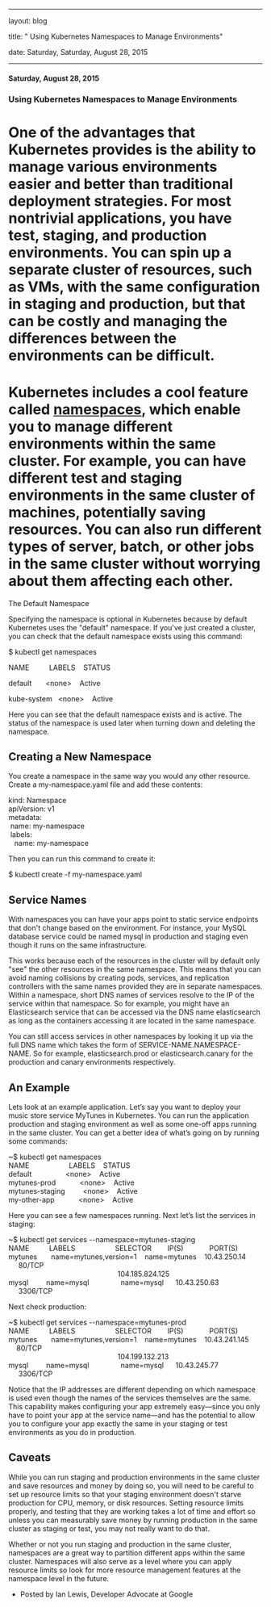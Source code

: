 ---

   layout: blog

   title:  " Using Kubernetes Namespaces to Manage Environments" 

   date:   Saturday,  Saturday, August 28, 2015 
 

   --- 
#### Saturday, August 28, 2015 
### Using Kubernetes Namespaces to Manage Environments 
# One of the advantages that Kubernetes provides is the ability to manage various environments easier and better than traditional deployment strategies. For most nontrivial applications, you have test, staging, and production environments. You can spin up a separate cluster of resources, such as VMs, with the same configuration in staging and production, but that can be costly and managing the differences between the environments can be difficult.

  

# Kubernetes includes a cool feature called [namespaces](https://github.com/GoogleCloudPlatform/kubernetes/blob/master/docs/design/namespaces.md), which enable you to manage different environments within the same cluster. For example, you can have different test and staging environments in the same cluster of machines, potentially saving resources. You can also run different types of server, batch, or other jobs in the same cluster without worrying about them affecting each other.

  

The Default Namespace

Specifying the namespace is optional in Kubernetes because by default Kubernetes uses the "default" namespace. If you've just created a cluster, you can check that the default namespace exists using this command:

$ kubectl get namespaces

NAME &nbsp;&nbsp;&nbsp;&nbsp;&nbsp;&nbsp;&nbsp;&nbsp;&nbsp;LABELS &nbsp;&nbsp;&nbsp;STATUS

default &nbsp;&nbsp;&nbsp;&nbsp;&nbsp;&nbsp;\<none\> &nbsp;&nbsp;&nbsp;Active

kube-system &nbsp;&nbsp;\<none\> &nbsp;&nbsp;&nbsp;Active
  
  

Here you can see that the default namespace exists and is active. The status of the namespace is used later when turning down and deleting the namespace.

## Creating a New Namespace

You create a namespace in the same way you would any other resource. Create a my-namespace.yaml file and add these contents:

kind: Namespace  
apiVersion: v1  
metadata:  
 &nbsp;name: my-namespace  
 &nbsp;labels:  
 &nbsp;&nbsp;&nbsp;name: my-namespace  

Then you can run this command to create it:

$ kubectl create -f my-namespace.yaml

## Service Names

With namespaces you can have your apps point to static service endpoints that don't change based on the environment. For instance, your MySQL database service could be named mysql in production and staging even though it runs on the same infrastructure.

This works because each of the resources in the cluster will by default only "see" the other resources in the same namespace. This means that you can avoid naming collisions by creating pods, services, and replication controllers with the same names provided they are in separate namespaces. Within a namespace, short DNS names of services resolve to the IP of the service within that namespace. So for example, you might have an Elasticsearch service that can be accessed via the DNS name elasticsearch as long as the containers accessing it are located in the same namespace.

You can still access services in other namespaces by looking it up via the full DNS name which takes the form of SERVICE-NAME.NAMESPACE-NAME. So for example, elasticsearch.prod or elasticsearch.canary for the production and canary environments respectively.

## An Example

Lets look at an example application. Let’s say you want to deploy your music store service MyTunes in Kubernetes. You can run the application production and staging environment as well as some one-off apps running in the same cluster. You can get a better idea of what’s going on by running some commands:

~$ kubectl get namespaces  
NAME &nbsp;&nbsp;&nbsp;&nbsp;&nbsp;&nbsp;&nbsp;&nbsp;&nbsp;&nbsp;&nbsp;&nbsp;&nbsp;&nbsp;&nbsp;&nbsp;&nbsp;&nbsp;&nbsp;LABELS &nbsp;&nbsp;&nbsp;STATUS  
default &nbsp;&nbsp;&nbsp;&nbsp;&nbsp;&nbsp;&nbsp;&nbsp;&nbsp;&nbsp;&nbsp;&nbsp;&nbsp;&nbsp;&nbsp;&nbsp;\<none\> &nbsp;&nbsp;&nbsp;Active  
mytunes-prod &nbsp;&nbsp;&nbsp;&nbsp;&nbsp;&nbsp;&nbsp;&nbsp;&nbsp;&nbsp;&nbsp;\<none\> &nbsp;&nbsp;&nbsp;Active  
mytunes-staging &nbsp;&nbsp;&nbsp;&nbsp;&nbsp;&nbsp;&nbsp;&nbsp;\<none\> &nbsp;&nbsp;&nbsp;Active  
my-other-app &nbsp;&nbsp;&nbsp;&nbsp;&nbsp;&nbsp;&nbsp;&nbsp;&nbsp;&nbsp;&nbsp;\<none\> &nbsp;&nbsp;&nbsp;Active  

Here you can see a few namespaces running. Next let’s list the services in staging:

~$ kubectl get services --namespace=mytunes-staging  
NAME &nbsp;&nbsp;&nbsp;&nbsp;&nbsp;&nbsp;&nbsp;&nbsp;&nbsp;LABELS &nbsp;&nbsp;&nbsp;&nbsp;&nbsp;&nbsp;&nbsp;&nbsp;&nbsp;&nbsp;&nbsp;&nbsp;&nbsp;&nbsp;&nbsp;&nbsp;&nbsp;&nbsp;&nbsp;SELECTOR &nbsp;&nbsp;&nbsp;&nbsp;&nbsp;&nbsp;&nbsp;IP(S) &nbsp;&nbsp;&nbsp;&nbsp;&nbsp;&nbsp;&nbsp;&nbsp;&nbsp;&nbsp;&nbsp;&nbsp;PORT(S)  
mytunes &nbsp;&nbsp;&nbsp;&nbsp;&nbsp;&nbsp;name=mytunes,version=1 &nbsp;&nbsp;&nbsp;name=mytunes &nbsp;&nbsp;&nbsp;10.43.250.14 &nbsp;&nbsp;&nbsp;&nbsp;&nbsp;80/TCP  
 &nbsp;&nbsp;&nbsp;&nbsp;&nbsp;&nbsp;&nbsp;&nbsp;&nbsp;&nbsp;&nbsp;&nbsp;&nbsp;&nbsp;&nbsp;&nbsp;&nbsp;&nbsp;&nbsp;&nbsp;&nbsp;&nbsp;&nbsp;&nbsp;&nbsp;&nbsp;&nbsp;&nbsp;&nbsp;&nbsp;&nbsp;&nbsp;&nbsp;&nbsp;&nbsp;&nbsp;&nbsp;&nbsp;&nbsp;&nbsp;&nbsp;&nbsp;&nbsp;&nbsp;&nbsp;&nbsp;&nbsp;&nbsp;&nbsp;&nbsp;&nbsp;&nbsp;&nbsp;&nbsp;&nbsp;104.185.824.125 &nbsp;&nbsp;  
mysql &nbsp;&nbsp;&nbsp;&nbsp;&nbsp;&nbsp;&nbsp;&nbsp;name=mysql &nbsp;&nbsp;&nbsp;&nbsp;&nbsp;&nbsp;&nbsp;&nbsp;&nbsp;&nbsp;&nbsp;&nbsp;&nbsp;&nbsp;&nbsp;name=mysql &nbsp;&nbsp;&nbsp;&nbsp;&nbsp;10.43.250.63 &nbsp;&nbsp;&nbsp;&nbsp;&nbsp;3306/TCP  

Next check production:

~$ kubectl get services --namespace=mytunes-prod  
NAME &nbsp;&nbsp;&nbsp;&nbsp;&nbsp;&nbsp;&nbsp;&nbsp;&nbsp;LABELS &nbsp;&nbsp;&nbsp;&nbsp;&nbsp;&nbsp;&nbsp;&nbsp;&nbsp;&nbsp;&nbsp;&nbsp;&nbsp;&nbsp;&nbsp;&nbsp;&nbsp;&nbsp;&nbsp;SELECTOR &nbsp;&nbsp;&nbsp;&nbsp;&nbsp;&nbsp;&nbsp;IP(S) &nbsp;&nbsp;&nbsp;&nbsp;&nbsp;&nbsp;&nbsp;&nbsp;&nbsp;&nbsp;&nbsp;&nbsp;PORT(S)  
mytunes &nbsp;&nbsp;&nbsp;&nbsp;&nbsp;&nbsp;name=mytunes,version=1 &nbsp;&nbsp;&nbsp;name=mytunes &nbsp;&nbsp;&nbsp;10.43.241.145 &nbsp;&nbsp;&nbsp;&nbsp;80/TCP  
 &nbsp;&nbsp;&nbsp;&nbsp;&nbsp;&nbsp;&nbsp;&nbsp;&nbsp;&nbsp;&nbsp;&nbsp;&nbsp;&nbsp;&nbsp;&nbsp;&nbsp;&nbsp;&nbsp;&nbsp;&nbsp;&nbsp;&nbsp;&nbsp;&nbsp;&nbsp;&nbsp;&nbsp;&nbsp;&nbsp;&nbsp;&nbsp;&nbsp;&nbsp;&nbsp;&nbsp;&nbsp;&nbsp;&nbsp;&nbsp;&nbsp;&nbsp;&nbsp;&nbsp;&nbsp;&nbsp;&nbsp;&nbsp;&nbsp;&nbsp;&nbsp;&nbsp;&nbsp;&nbsp;&nbsp;104.199.132.213 &nbsp;&nbsp;  
mysql &nbsp;&nbsp;&nbsp;&nbsp;&nbsp;&nbsp;&nbsp;&nbsp;name=mysql &nbsp;&nbsp;&nbsp;&nbsp;&nbsp;&nbsp;&nbsp;&nbsp;&nbsp;&nbsp;&nbsp;&nbsp;&nbsp;&nbsp;&nbsp;name=mysql &nbsp;&nbsp;&nbsp;&nbsp;&nbsp;10.43.245.77 &nbsp;&nbsp;&nbsp;&nbsp;&nbsp;3306/TCP  

Notice that the IP addresses are different depending on which namespace is used even though the names of the services themselves are the same. This capability makes configuring your app extremely easy—since you only have to point your app at the service name—and has the potential to allow you to configure your app exactly the same in your staging or test environments as you do in production.

## Caveats

While you can run staging and production environments in the same cluster and save resources and money by doing so, you will need to be careful to set up resource limits so that your staging environment doesn't starve production for CPU, memory, or disk resources. Setting resource limits properly, and testing that they are working takes a lot of time and effort so unless you can measurably save money by running production in the same cluster as staging or test, you may not really want to do that.

Whether or not you run staging and production in the same cluster, namespaces are a great way to partition different apps within the same cluster. Namespaces will also serve as a level where you can apply resource limits so look for more resource management features at the namespace level in the future.

- Posted by Ian Lewis, Developer Advocate at Google
  
